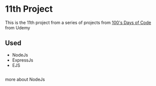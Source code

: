 # 11th Project

This is the 11th project from a series of projects from [100's Days of Code](https://www.udemy.com/course/100-days-of-code-web-development-bootcamp/) from Udemy

## Used

<ul>
<li>NodeJs</li>
<li>ExpressJs</li>
<li>EJS</li>
</ul>

## 

more about NodeJs